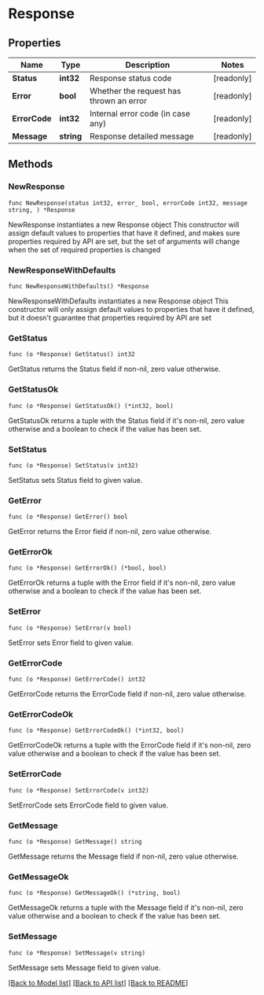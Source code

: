 # Response

## Properties

Name | Type | Description | Notes
------------ | ------------- | ------------- | -------------
**Status** | **int32** | Response status code | [readonly] 
**Error** | **bool** | Whether the request has thrown an error | [readonly] 
**ErrorCode** | **int32** | Internal error code (in case any) | [readonly] 
**Message** | **string** | Response detailed message  | [readonly] 

## Methods

### NewResponse

`func NewResponse(status int32, error_ bool, errorCode int32, message string, ) *Response`

NewResponse instantiates a new Response object
This constructor will assign default values to properties that have it defined,
and makes sure properties required by API are set, but the set of arguments
will change when the set of required properties is changed

### NewResponseWithDefaults

`func NewResponseWithDefaults() *Response`

NewResponseWithDefaults instantiates a new Response object
This constructor will only assign default values to properties that have it defined,
but it doesn't guarantee that properties required by API are set

### GetStatus

`func (o *Response) GetStatus() int32`

GetStatus returns the Status field if non-nil, zero value otherwise.

### GetStatusOk

`func (o *Response) GetStatusOk() (*int32, bool)`

GetStatusOk returns a tuple with the Status field if it's non-nil, zero value otherwise
and a boolean to check if the value has been set.

### SetStatus

`func (o *Response) SetStatus(v int32)`

SetStatus sets Status field to given value.


### GetError

`func (o *Response) GetError() bool`

GetError returns the Error field if non-nil, zero value otherwise.

### GetErrorOk

`func (o *Response) GetErrorOk() (*bool, bool)`

GetErrorOk returns a tuple with the Error field if it's non-nil, zero value otherwise
and a boolean to check if the value has been set.

### SetError

`func (o *Response) SetError(v bool)`

SetError sets Error field to given value.


### GetErrorCode

`func (o *Response) GetErrorCode() int32`

GetErrorCode returns the ErrorCode field if non-nil, zero value otherwise.

### GetErrorCodeOk

`func (o *Response) GetErrorCodeOk() (*int32, bool)`

GetErrorCodeOk returns a tuple with the ErrorCode field if it's non-nil, zero value otherwise
and a boolean to check if the value has been set.

### SetErrorCode

`func (o *Response) SetErrorCode(v int32)`

SetErrorCode sets ErrorCode field to given value.


### GetMessage

`func (o *Response) GetMessage() string`

GetMessage returns the Message field if non-nil, zero value otherwise.

### GetMessageOk

`func (o *Response) GetMessageOk() (*string, bool)`

GetMessageOk returns a tuple with the Message field if it's non-nil, zero value otherwise
and a boolean to check if the value has been set.

### SetMessage

`func (o *Response) SetMessage(v string)`

SetMessage sets Message field to given value.



[[Back to Model list]](../README.md#documentation-for-models) [[Back to API list]](../README.md#documentation-for-api-endpoints) [[Back to README]](../README.md)


